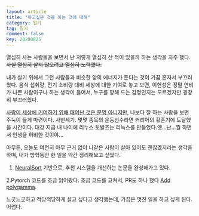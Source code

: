```yaml
---
layout: article
title: "하고싶은 것을 하는 것에 대해"
category: 일기
tag: 일기
comment: false
key: 20200825
---
```



열심히 사는 사람들을 보면서 난 저렇게 열심히 산 적이 있을까 하는 생각을 자주 했다.
~~사실 열심히 살지 않으려고 열심히 노력했다.~~

내가 살기 위해서 그런 사람들과 비슷한 양의 에너지가 든다는 것이 가끔 혼자서 부끄러웠다. 음식 섭취량, 전기 소비량 대비 세상에 대한 기여로 놓고 보면, 이현성은 정말 연비가 나쁜 사람이구나 하는 생각이 들어서, 누구를 향해 드는 감정인지는 모르겠지만 굉장히 부끄러웠다.

[사람이 세상에 기여하기 위해 태어난 것은 분명 아니지만](https://www.vox.com/policy-and-politics/2019/10/24/20919030/meritocracy-book-daniel-markovits-inequality-rich), 나보다 잘 하는 사람을 보면 주눅이 들게 마련이다. 사반세기. 몇몇 종목의 운동선수라면 커리어의 황혼기에 도달했을 시간이다. 대강 지금 내 나이에 리누스 토발즈는 리눅스를 만들었다.엣...난...뭘 하면서 인생을 허비한 것이야...

아무튼, 오늘도 여전히 아무 근거 없이 나같은 사람이 살아 있어도 괜찮겠지라는 생각을 하며, 내가 방학동안 한 일을 약간 정리해보고 싶었다.


1. [NeuralSort](https://ita9naiwa.github.io/recommender%20systems/2020/07/11/neuralsort.html) 기반으로, 추천 시스템을 개선하는 논문을 완성해가고 있다.

2.Pytorch 코드를 조금 읽어봤다. 조금 코드를 고쳐서, PR도 하나 했다 [Add polygamma](https://github.com/pytorch/pytorch/commit/91b090ceaff54d0d407f23e4cd80bcfdf3aaa226).

느긋느긋하고 적당적당하게 살고 싶다고 생각했는데, 가끔은 멋진 일을 하고 싶게 된다. 어렵다.